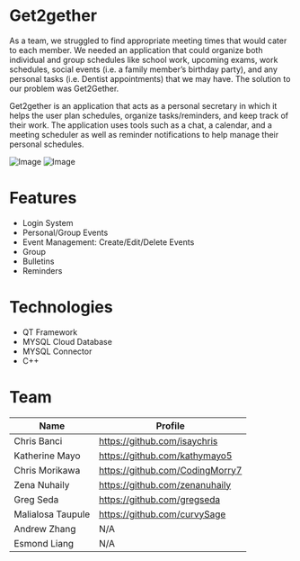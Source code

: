 # Get2gether
As a team, we struggled to find appropriate meeting times that would cater to each member. We needed an application that could organize both individual and group schedules like school work, upcoming exams, work schedules, social  events (i.e. a family member’s birthday party), and any personal tasks (i.e. Dentist appointments) that we may have. The solution to our problem was Get2Gether.

Get2gether is an application that acts as a personal secretary in which it helps the user plan schedules, organize tasks/reminders, and keep track of their work. The application uses tools such as a chat, a calendar, and a meeting scheduler as well as reminder notifications to help manage their personal schedules. 

![Image](https://i.imgur.com/xitYzjO.png)
![Image](https://i.imgur.com/1rWeIHi.png)

# Features
- Login System
- Personal/Group Events
- Event Management: Create/Edit/Delete Events
- Group
- Bulletins
- Reminders

# Technologies
- QT Framework
- MYSQL Cloud Database
- MYSQL Connector
- C++

# Team
Name | Profile
--- | ---
Chris Banci | https://github.com/isaychris
Katherine Mayo | https://github.com/kathymayo5
Chris Morikawa | https://github.com/CodingMorry7
Zena Nuhaily | https://github.com/zenanuhaily
Greg Seda | https://github.com/gregseda
Malialosa Taupule | https://github.com/curvySage
Andrew Zhang | N/A
Esmond Liang | N/A
